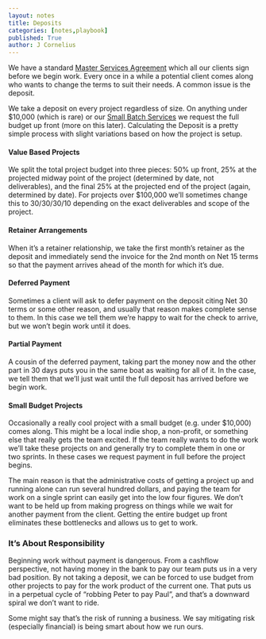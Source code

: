 ```yaml
---
layout: notes
title: Deposits
categories: [notes,playbook]
published: True
author: J Cornelius
---
```


We have a standard [Master Services Agreement](/docs/msa.html) which all our clients sign before we begin work. Every once in a while a potential client comes along who wants to change the terms to suit their needs. A common issue is the deposit.

We take a deposit on every project regardless of size. On anything under $10,000 (which is rare) or our [Small Batch Services](/sessions/) we request the full budget up front (more on this later). Calculating the Deposit is a pretty simple process with slight variations based on how the project is setup.

#### Value Based Projects
We split the total project budget into three pieces: 50% up front, 25% at the projected midway point of the project (determined by date, not deliverables), and the final 25% at the projected end of the project (again, determined by date). For projects over $100,000 we&rsquo;ll sometimes change this to 30/30/30/10 depending on the exact deliverables and scope of the project.

#### Retainer Arrangements
When it&rsquo;s a retainer relationship, we take the first month&rsquo;s retainer as the deposit and immediately send the invoice for the 2nd month on Net 15 terms so that the payment arrives ahead of the month for which it&rsquo;s due.

#### Deferred Payment
Sometimes a client will ask to defer payment on the deposit citing Net 30 terms or some other reason, and usually that reason makes complete sense to them. In this case we tell them we&rsquo;re happy to wait for the check to arrive, but we won&rsquo;t begin work until it does.

#### Partial Payment
A cousin of the deferred payment, taking part the money now and the other part in 30 days puts you in the same boat as waiting for all of it. In the case, we tell them that we&rsquo;ll just wait until the full deposit has arrived before we begin work.

#### Small Budget Projects
Occasionally a really cool project with a small budget (e.g. under $10,000) comes along. This might be a local indie shop, a non-profit, or something else that really gets the team excited. If the team really wants to do the work we&rsquo;ll take these projects on and generally try to complete them in one or two sprints. In these cases we request payment in full before the project begins.

The main reason is that the administrative costs of getting a project up and running alone can run several hundred dollars, and paying the team for work on a single sprint can easily get into the low four figures. We don&rsquo;t want to be held up from making progress on things while we wait for another payment from the client. Getting the entire budget up front eliminates these bottlenecks and allows us to get to work.

### It&rsquo;s About Responsibility
Beginning work without payment is dangerous. From a cashflow perspective, not having money in the bank to pay our team puts us in a very bad position. By not taking a deposit, we can be forced to use budget from other projects to pay for the work product of the current one. That puts us in a perpetual cycle of &ldquo;robbing Peter to pay Paul&rdquo;, and that&rsquo;s a downward spiral we don&rsquo;t want to ride.

Some might say that&rsquo;s the risk of running a business. We say mitigating risk (especially financial) is being smart about how we run ours.
